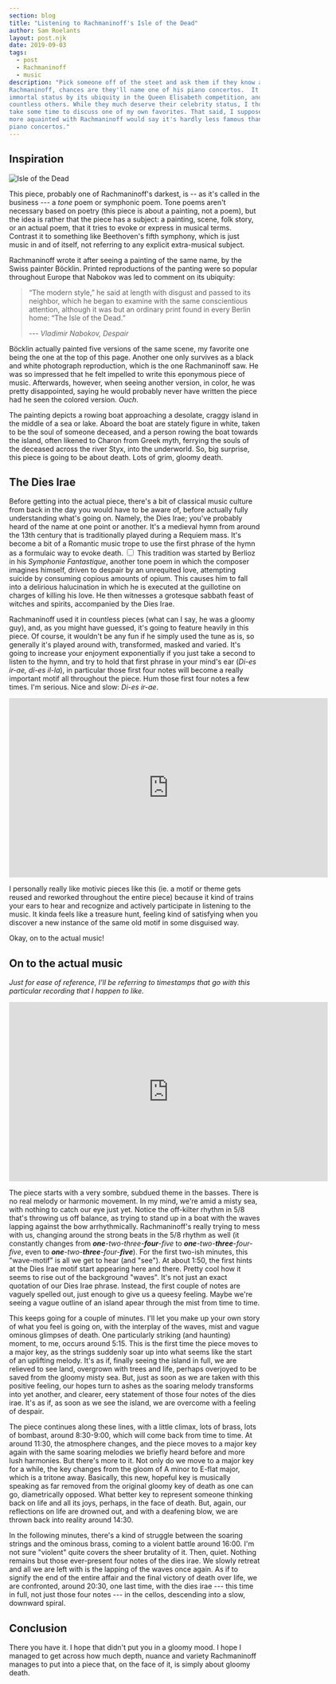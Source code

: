 ```yaml
---
section: blog
title: "Listening to Rachmaninoff's Isle of the Dead"
author: Sam Roelants
layout: post.njk
date: 2019-09-03
tags:
  - post
  - Rachmaninoff
  - music
description: "Pick someone off of the steet and ask them if they know a piece by
Rachmaninoff, chances are they'll name one of his piano concertos.  It's gained
immortal status by its ubiquity in the Queen Elisabeth competition, and
countless others. While they much deserve their celebrity status, I thought I'd
take some time to discuss one of my own favorites. That said, I suppose anyone
more aquainted with Rachmaninoff would say it's hardly less famous than his
piano concertos."
---
```


## Inspiration 
![Isle of the Dead](/assets/img/2019/bocklin_color.jpg "Isle of the Dead - Böcklin")

This piece, probably one of Rachmaninoff's darkest, is -- as it's called in the
business --- a *_tone_* poem or symphonic poem. Tone poems aren't necessary based
on poetry (this piece is about a painting, not a poem), but the idea is rather
that the piece has a subject: a painting, scene, folk story, or an actual poem,
that it tries to evoke or express in musical terms.  Contrast it to something
like Beethoven's fifth symphony, which is just music in and of itself, not
referring to any explicit extra-musical subject.  

Rachmaninoff wrote it after seeing a painting of the same name, by the Swiss
painter Böcklin. Printed reproductions of the panting were so popular throughout
Europe that Nabokov was led to comment on its ubiquity:

>“The modern style,” he said at length with disgust and passed to its neighbor,
>which he began to examine with the same conscientious attention, although it
>was but an ordinary print found in every Berlin home: “The Isle of the Dead.”
>
> --- <cite> Vladimir Nabokov, Despair</cite>

Böcklin actually painted five versions of the same scene, my favorite one being
the one at the top of this page. Another one only survives as a black and white
photograph reproduction, which is the one Rachmaninoff saw. He was so impressed
that he felt impelled to write this eponymous piece of music. Afterwards,
however, when seeing another version, in color, he was pretty disappointed,
saying he would probably never have written the piece had he seen the colored
version. _Ouch_.  

The painting depicts a rowing boat approaching a desolate, craggy island in the
middle of a sea or lake. Aboard the boat are stately figure in white, taken to
be the soul of someone deceased, and a person rowing the boat towards the
island, often likened to Charon from Greek myth, ferrying the souls of the
deceased across the river Styx, into the underworld. So, big surprise, this
piece is going to be about death. Lots of grim, gloomy death.


## The Dies Irae 

Before getting into the actual piece, there's a bit of
classical music culture from back in the day you would have to be aware of,
before actually fully understanding what's going on. Namely, the Dies Irae;
you've probably heard of the name at one point or another. It's a medieval hymn
from around the 13th century that is traditionally played during a Requiem mass.
It's become a bit of a Romantic music trope to use the first phrase of the hymn
as a formulaic way to evoke death.<label for="sn-berlioz"
       class="margin-toggle sidenote-number">
</label>
<input type="checkbox"
       id="sn-berlioz"
       class="margin-toggle"/>
<span class="sidenote"> 
This tradition was started by Berlioz in his _Symphonie Fantastique_,
another tone poem in which the composer imagines himself, driven to despair by
an unrequited love, attempting suicide by consuming copious amounts of opium.
This causes him to fall into a delirious halucination in which he is executed at
the guillotine on charges of killing his love. He then witnesses a grotesque
sabbath feast of witches and spirits, accompanied by the Dies Irae.
</span>

Rachmaninoff used it in countless pieces (what can I say, he was a gloomy guy),
and, as you might have guessed, it's going to feature heavily in this piece. Of
course, it wouldn't be any fun if he simply used the tune as is, so generally
it's played around with, transformed, masked and varied. It's going to increase
your enjoyment exponentially if you
just take a second to listen to the hymn,
and try to hold that first phrase in your mind's ear (_Di-es ir-ae, di-es
il-la_), in particular those first four notes will become a really important
motif all throughout the piece. Hum those first four notes a few times.  I'm
serious. Nice and slow: _Di-es ir-ae_.
<iframe title="Dies irae" width="640" height="360" src="https://www.youtube.com/embed/RMZPdSo2qUQ"
frameborder="0" allow="accelerometer; autoplay; encrypted-media; gyroscope;" 
allowfullscreen></iframe>

I personally really like motivic pieces like this (ie. a motif or theme gets
reused and reworked throughout the entire piece) because it kind of trains your
ears to hear and recognize and actively participate in listening to the music.
It kinda feels like a treasure hunt, feeling kind of satisfying when you
discover a new instance of the same old motif in some disguised 
way.

Okay, on to the actual music! 

## On to the actual music 

_Just for ease of reference, I'll be referring to
timestamps that go with this particular recording that I happen to like._
<iframe title="Isle of the Dead" width="640" height="360" src="https://www.youtube.com/embed/dbbtmskCRUY"
frameborder="0" allow="accelerometer; autoplay; encrypted-media; gyroscope;" 
allowfullscreen></iframe>

The piece starts with a very sombre, subdued theme in the basses. There is no
real melody or harmonic movement. In my mind, we're amid a misty sea, with
nothing to catch our eye just yet. Notice the off-kilter rhythm in 5/8 that's
throwing us off balance, as trying to stand up in a boat with the waves lapping
against the bow arrhythmically. Rachmaninoff's really trying to mess with us,
changing around the strong beats in the 5/8 rhythm as well (it constantly
changes from _**one**-two-three-**four**-five_ to
_**one**-two-**three**-four-five_, even to
_**one**-two-**three**-four-**five**_). For the first two-ish minutes, this
"wave-motif" is all we get to hear (and "see").  At about 1:50, the first hints
at the Dies Irae motif start appearing here and there. Pretty cool how it seems
to rise out of the background "waves". It's not just an exact quotation of our
Dies Irae phrase. Instead, the first couple of notes are vaguely spelled out,
just enough to give us a queesy feeling. Maybe we're seeing a vague outline of
an island apear through the mist from time to time.

This keeps going for a couple of minutes. I'll let you make up your own story of
what you feel is going on, with the interplay of the waves, mist and vague
ominous glimpses of death. One particularly striking (and haunting) moment, to
me, occurs around 5:15. This is the first time the piece moves to a major key,
as the strings suddenly soar up into what seems like the start of an uplifting
melody. It's as if, finally seeing the island in full, we are relieved to see
land, overgrown with trees and life, perhaps overjoyed to be saved from the
gloomy misty sea. But, just as soon as we are taken with this positive feeling,
our hopes turn to ashes as the soaring melody transforms into yet another, and
clearer, eery statement of those four notes of the dies irae.  It's as if, as
soon as we see the island, we are overcome with a feeling of despair.

The piece continues along these lines, with a little climax, lots of brass, lots
of bombast, around 8:30-9:00, which will come back from time to time. At around
11:30, the atmosphere changes, and the piece moves to a major key again with the
same soaring melodies we briefly heard before and more lush harmonies.  But
there's more to it. Not only do we move to a major key for a while, the key
changes from the gloom of A minor to E-flat major, which is a tritone away.
Basically, this new, hopeful key is musically speaking as far removed from the
original gloomy key of death as one can go, diametrically opposed. What better
key to represent someone thinking back on life and all its joys, perhaps, in the
face of death.  But, again, our reflections on life are drowned out, and with
a deafening blow, we are thrown back into reality around 14:30.

In the following minutes, there's a kind of struggle between the soaring strings
and the ominous brass, coming to a violent battle around 16:00. I'm not sure
"violent" quite covers the sheer brutality of it. Then, quiet.  Nothing remains
but those ever-present four notes of the dies irae. We slowly retreat and all we
are left with is the lapping of the waves once again. As if to signify the end
of the entire affair and the final victory of death over life, we are
confronted, around 20:30, one last time, with the dies irae --- this time in
full, not just those four notes --- in the cellos, descending into a slow,
downward spiral. 

## Conclusion

There you have it. I hope that didn't put you in a gloomy mood. I hope I managed 
to get across how much depth, nuance and variety Rachmaninoff manages to put
into a piece that, on the face of it, is simply about gloomy death.
